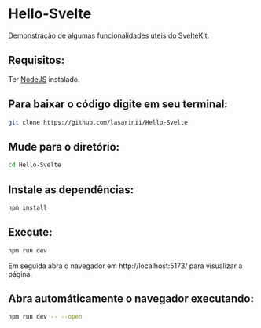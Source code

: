 # Hello-Svelte
Demonstração de algumas funcionalidades úteis do SvelteKit.

## Requisitos:
Ter [NodeJS](https://nodejs.org/en/) instalado.

## Para baixar o código digite em seu terminal:

```bash
git clone https://github.com/lasarinii/Hello-Svelte
```
## Mude para o diretório:

```bash
cd Hello-Svelte
```

## Instale as dependências:

```bash
npm install
```

## Execute:

```bash
npm run dev
```

Em seguida abra o navegador em http://localhost:5173/ para visualizar a página.

## Abra automáticamente o navegador executando:

```bash
npm run dev -- --open
```
